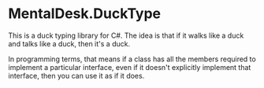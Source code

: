 MentalDesk.DuckType
===================

This is a duck typing library for C#. The idea is that if it walks like a duck and talks like a duck, then it's a duck.

In programming terms, that means if a class has all the members required to implement a particular interface, even if it doesn't explicitly implement that interface, then you can use it as if it does.